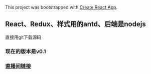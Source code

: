This project was bootstrapped with [Create React App](https://github.com/facebook/create-react-app).

## React、Redux、样式用的antd、后端是nodejs

直接用git下载源码

### 现在的版本是v0.1
### [直播间链接](http://live.xiaoblogs.cn:81/index.html)
